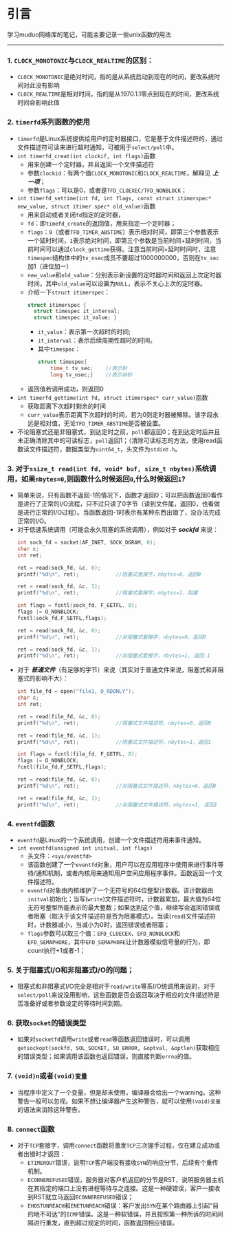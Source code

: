 # 引言
学习muduo网络库的笔记，可能主要记录一些unix函数的用法
- - -
### 1. `CLOCK_MONOTONIC`与`CLOCK_REALTIME`的区别：
   - `CLOCK_MONOTONIC`是绝对时间，指的是从系统启动到现在的时间，更改系统时间对此没有影响
   - `CLOCK_REALTIME`是相对时间，指的是从1970.1.1零点到现在的时间，更改系统时间会影响此值  

### 2. `timerfd`系列函数的使用
- `timerfd`是Linux系统提供给用户的定时器接口，它是基于文件描述符的，通过文件描述符可读来进行超时通知，可被用于`select/poll`中。
- `int timerfd_creat(int clockif, int flags)`函数
    * 用来创建一个定时器，并且返回一个文件描述符
    * 参数`clockid`：有两个值`CLOCK_MONOTONIC`和`CLOCK_REALTIME`，解释见 ***上一项***；
    * 参数`flags`：可以是0，或者是`TFD_CLOEXEC/TFD_NONBLOCK`；
- `int timerfd_settime(int fd, int flags, const struct itimerspec* new_value, struct itimer spec* old_value)`函数
  * 用来启动或者关闭`fd`指定的定时器，
  * `fd`：即`timefd_create`的返回值，用来指定一个定时器；
  * `flags`：`0`（或者`TFD_TIMER_ABSTIME`）表示相对时间，即第三个参数表示一个延时时间，`1`表示绝对时间，即第三个参数是当前时间+延时时间，当前时间可以通过`clock_gettime`获得。注意当前时间+延时时间时，注意`timespec`结构体中的`tv_nsec`成员不要超过1000000000，否则在`tv_sec`加1（进位加一）
  * `new_value`和`old_value`：分别表示新设置的定时器时间和返回上次定时器时间，其中`old_value`可以设置为`NULL`，表示不关心上次的定时器。
  * 介绍一下`struct itimerspec`：
    ```c++
    struct itimerspec {
      struct timespec it_interval;
      struct timespec it_value; }
    ```
	- `it_value`：表示第一次超时的时间;
	- `it_interval`：表示后续周期性超时的时间。
	- 其中`timespec`：
      ```c++
      struct timespec{
          time_t tv_sec;    //表示秒
          long tv_nsec;}    //表示纳秒
      ```
  * 返回值若调用成功，则返回0
- `int timerfd_gettime(int fd, struct itimerspec* curr_value)`函数
  * 获取距离下次超时剩余的时间
  * `curr_value`表示距离下次超时的时间，若为0则定时器被解除。该字段永远是相对值，无论`TFD_TIMER_ABSTIME`是否被设置。
- 不论阻塞式还是非阻塞式，到达定时之前，`poll`都返回0；在到达定时后并且未正确清除其中的可读标志，`poll`返回1；（清除可读标志的方法，使用read函数读文件描述符，数据类型为`uint64_t`，头文件为`stdint.h`。

### 3. 对于`ssize_t read(int fd, void* buf, size_t nbytes)`系统调用，如果`nbytes=0`,则函数什么时候返回`0`,什么时候返回`1`?
- 简单来说，只有函数不返回-1的情况下，函数才返回0；可以把函数返回0看作是进行了正常的I/O流程，只不过只读了0字节（读到文件尾，返回0，也看做是进行正常的I/O过程）。当函数返回-1时表示有某种东西出错了，没办法完成正常的I/O。
- 对于低速系统调用（可能会永久阻塞的系统调用），例如对于 ***sockfd*** 来说：
  ```c++
  int sock_fd = socket(AF_INET, SOCK_DGRAM, 0);
  char c;
  int ret;

  ret = read(sock_fd, &c, 0);
  printf("%d\n", ret);            //阻塞式套接字，nbytes=0，返回0

  ret = read(sock_fd, &c, 1);
  printf("%d\n", ret);            //阻塞式套接字，nbytes=1，阻塞

  int flags = fcntl(sock_fd, F_GETFL, 0);
  flags |= O_NONBLOCK;
  fcntl(sock_fd,F_SETFL,flags);

  ret = read(sock_fd, &c, 0);
  printf("%d\n", ret);            //非阻塞式套接字，nbytes=0，返回0

  ret = read(sock_fd, &c, 1);
  printf("%d\n", ret);            //非阻塞式套接字，nbytes=1, 返回-1  
  ```
- 对于 ***普通文件***（有足够的字节）来说（其实对于普通文件来说，阻塞式和非阻塞式的影响不大）：
  ```c++
  int file_fd = open("file1, O_RDONLY");
  char c;
  int ret;

  ret = read(file_fd, &c, 0);
  printf("%d\n", ret);            //阻塞式文件描述符，nbytes=0，返回0

  ret = read(file_fd, &c, 1);
  printf("%d\n", ret);            //阻塞式文件描述符，nbytes=1，返回1

  int flags = fcntl(file_fd, F_GETFL, 0);
  flags |= O_NONBLOCK;
  fcntl(file_fd,F_SETFL,flags);

  ret = read(file_fd, &c, 0);
  printf("%d\n", ret);            //非阻塞式文件描述符，nbytes=0，返回0

  ret = read(file_fd, &c, 1);
  printf("%d\n", ret);            //非阻塞式文件描述符，nbytes=1, 返回1
  ```

### 4. `eventfd`函数
- `eventfd`是Linux的一个系统调用，创建一个文件描述符用来事件通知。
- `int eventfd(unsigned int initval, int flags)`
  * 头文件：`<sys/eventfd>`
  * 该函数创建了一个`eventfd`对象，用户可以在应用程序中使用来进行事件等待/通知机制，或者内核用来通知用户空间应用程序事件。函数返回一个文件描述符。
  * `eventfd`对象由内核维护了一个无符号的64位整型计数器。该计数器由`initval`初始化；当写(`write`)文件描述符时，计数器累加，最大值为64位无符号整型所能表示的最大整数；如果达到这个值，继续写会返回错误或者阻塞（取决于该文件描述符是否为阻塞模式）。当读(`read`)文件描述符时，计数器减小，当减小为0时，返回错误或者阻塞；
  * `flags`参数可以取三个值：`EFD_CLOECEX`、`EFD_NONBLOCK`和`EFD_SEMAPHORE`，其中`EFD_SEMAPHORE`让计数器模拟信号量的行为，即count执行+1或者-1；

### 5. 关于阻塞式I/O和非阻塞式I/O的问题；
- 阻塞式和非阻塞式I/O完全是相对于`read/write`等系I/O统调用来说的，对于`select/poll`来说没用影响，这些函数是否会返回取决于相应的文件描述符是否准备好或者参数设定的等待时间到期。

### 6. 获取`socket`的错误类型
- 如果对`socketfd`调用`write`或者`read`等函数返回错误时，可以调用`getsockopt(sockfd, SOL_SOCKET, SO_ERROR, &optval, &optlen)`获取相应的错误类型；如果调用该函数也返回错误，则直接判断`errno`的值。

### 7. `(void)n`或者`(void)变量`
- 当程序中定义了一个变量，但是却未使用，编译器会给出一个warning。这种警告一般可以忽视。如果不想让编译器产生这种警告，就可以使用`(void)变量`的语法来消除这种警告。
 

### 8. `connect`函数
- 对于`TCP`套接字，调用`connect`函数将激发`TCP`三次握手过程，仅在建立成功或者出错时才返回：
  * `ETIMEROUT`错误，说明`TCP`客户端没有接收`SYN`的响应分节，后续有个重传机制。
  * `ECONNEREFUSED`错误，服务器对客户机返回的分节是RST，说明服务器主机在其指定的端口上没有进程等待与之连接。这是一种硬错误，客户一接收到RST就立马返回`ECONNEREFUSED`错误；
  * `EHOSTUNREACH`和`ENETUNREACH`错误：客户发出`SYN`在某个路由器上引起“目的地不可达”的`ICMP`错误。这是一种软错误，并且按照第一种所诉的时间间隔进行重发，直到超过规定的时间，函数返回相应错误。
